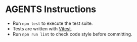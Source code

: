 # AGENTS Instructions

- Run `npm test` to execute the test suite.
- Tests are written with [Vitest](https://vitest.dev).
- Run `npm run lint` to check code style before committing.
